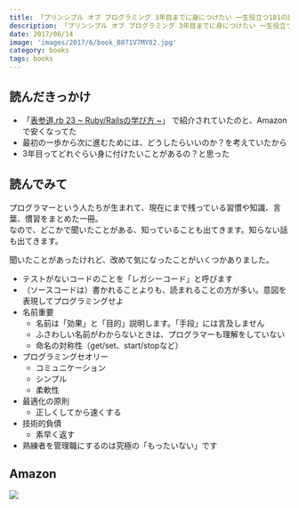 ```yaml
---
title: 「プリンシプル オブ プログラミング 3年目までに身につけたい 一生役立つ101の原理原則」を読みました
description: 「プリンシプル オブ プログラミング 3年目までに身につけたい 一生役立つ101の原理原則」を読みしました
date: 2017/06/14
image: 'images/2017/6/book_B071V7MY82.jpg'
category: books
tags: books
---
```


## 読んだきっかけ

- 「[表参道.rb 23 ~ Ruby/Railsの学び方 ~](https://omotesandorb.connpass.com/event/58274/)」 で紹介されていたのと、Amazonで安くなってた
- 最初の一歩から次に進むためには、どうしたらいいのか？を考えていたから
- 3年目ってどれぐらい身に付けたいことがあるの？と思った

## 読んでみて

プログラマーという人たちが生まれて、現在にまで残っている習慣や知識、言葉、慣習をまとめた一冊。  
なので、どこかで聞いたことがある、知っていることも出てきます。知らない話も出てきます。

聞いたことがあったけれど、改めて気になったことがいくつかありました。

- テストがないコードのことを「レガシーコード」と呼びます
- （ソースコードは）書かれることよりも、読まれることの方が多い。意図を表現してプログラミングせよ
- 名前重要
  - 名前は「効果」と「目的」説明します。「手段」には言及しません
  - ふさわしい名前がわからないときは、プログラマーも理解をしていない
  - 命名の対称性（get/set、start/stopなど）
- プログラミングセオリー
  - コミュニケーション
  - シンプル
  - 柔軟性
- 最適化の原則
  - 正しくしてから速くする
- 技術的負債
  - 素早く返す
- 熟練者を管理職にするのは究極の「もったいない」です

## Amazon

[![](http://images-jp.amazon.com/images/P/B06VVQ8V36.09.MAIN._SCLZZZZZZZ_.jpg)](https://www.amazon.co.jp/dp/B06VVQ8V36/)
